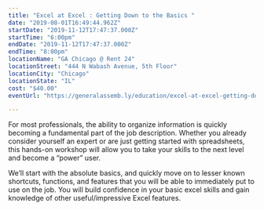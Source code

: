```yaml
---
title: "Excel at Excel : Getting Down to the Basics "
date: "2019-08-01T16:49:44.962Z"
startDate: "2019-11-12T17:47:37.000Z"
startTime: "6:00pm"
endDate: "2019-11-12T17:47:37.000Z"
endTime: "8:00pm"
locationName: "GA Chicago @ Rent 24"
locationStreet: "444 N Wabash Avenue, 5th Floor"
locationCity: "Chicago"
locationState: "IL"
cost: "$40.00"
eventUrl: "https://generalassemb.ly/education/excel-at-excel-getting-down-to-the-basics/chicago/85630"

---
```


For most professionals, the ability to organize information is quickly becoming a fundamental part of the job description. Whether you already consider yourself an expert or are just getting started with spreadsheets, this hands-on workshop will allow you to take your skills to the next level and become a “power” user.

We’ll start with the absolute basics, and quickly move on to lesser known shortcuts, functions, and features that you will be able to immediately put to use on the job. You will build confidence in your basic excel skills and gain knowledge of other useful/impressive Excel features.

